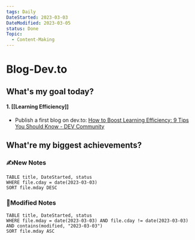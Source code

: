 ```yaml
---
tags: Daily
DateStarted: 2023-03-03
DateModified: 2023-03-05
status: Done
Topic:
  - Content-Making
---
```


# Blog-Dev.to

## What's my goal today?

#### 1. [[Learning Efficiency]]

- Publish a first blog on dev.to: [How to Boost Learning Efficiency: 9 Tips You Should Know - DEV Community](https://dev.to/jenniferwonder/how-to-boost-learning-efficiency-9-tips-you-should-know-368i)

## What're my biggest achievements?

### ✍️New Notes

```dataview
TABLE title, DateStarted, status
WHERE file.cday = date(2023-03-03)
SORT file.mday DESC
```

### 📝Modified Notes

```dataview
TABLE title, DateStarted, status
WHERE file.mday = date(2023-03-03) AND file.cday != date(2023-03-03) AND contains(modified, "2023-03-03")
SORT file.mday ASC
```
